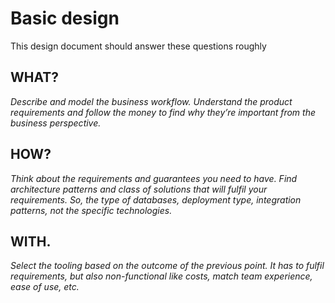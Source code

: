 # Basic design
This design document should answer these questions roughly

## WHAT?
_Describe and model the business workflow. Understand the product requirements and follow the money to find why they’re important from the business perspective._

## HOW?
_Think about the requirements and guarantees you need to have. Find architecture patterns and class of solutions that will fulfil your requirements. So, the type of databases, deployment type, integration patterns, not the specific technologies._

## WITH. 
_Select the tooling based on the outcome of the previous point. It has to fulfil requirements, but also non-functional like costs, match team experience, ease of use, etc._